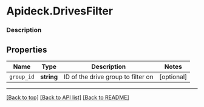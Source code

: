 # Apideck.DrivesFilter

### Description

## Properties
Name | Type | Description | Notes
------------ | ------------- | ------------- | -------------
`group_id` | **string** | ID of the drive group to filter on | [optional] 





---

[[Back to top]](#) [[Back to API list]](../../../../README.md#documentation-for-api-endpoints) [[Back to README]](../../../../README.md)


